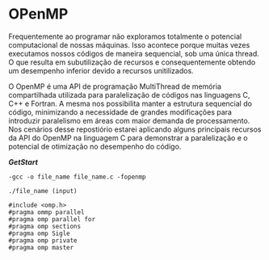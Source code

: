 # OPenMP
Frequentemente ao programar não exploramos totalmente o potencial computacional de nossas máquinas. Isso acontece porque muitas vezes executamos 
nossos códigos de maneira sequencial, sob uma única thread. O que resulta em subutilização de recursos e consequentemente obtendo um desempenho 
inferior devido a recursos unitilizados.

O OpenMP é uma API de programação MultiThread de memória compartilhada utilizada para paralelização de códigos nas linguagens C, C++ e Fortran.
A mesma nos possibilita manter a estrutura sequencial do código, minimizando a necessidade de grandes modificações para introduzir paralelismo 
em áreas com maior demanda de processamento. Nos cenários desse repostiório estarei aplicando alguns principais recursos da API do OpenMP na 
linguagem C para demonstrar a paralelização e o potencial de otimização no desempenho do código. 

***GetStart***

``-gcc -o file_name file_name.c -fopenmp``

``./file_name (input)``

```
#include <omp.h>
#pragma ommp parallel
#pragma omp parallel for
#pragma omp sections
#pragma omp Sigle
#pragma omp private
#pragma omp master
```

